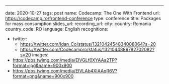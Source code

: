 ---
date: 2020-10-27
tags: post
name: Codecamp: The One With Frontend
url: https://codecamp.ro/frontend-conference
type: conference
title: Packages for mass consumption
slides_url: 
recording_url: 
city: 
country: Romania
country_code: RO
language: English
recognitions:
  - twitter:
    - https://twitter.com/Idan_Co/status/1321042454834008064?s=20
    - https://twitter.com/Codecampro/status/1321044889782702082?s=20
images:
  - https://pbs.twimg.com/media/ElVGLf0XYAAa2TP?format=jpg&name=900x900
  - https://pbs.twimg.com/media/ElVLAb4XIAAqR6V?format=png&name=900x900
